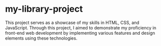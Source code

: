# my-library-project

This project serves as a showcase of my skills in HTML, CSS, and JavaScript. Through this project, I aimed to demonstrate my proficiency in front-end web development by implementing various features and design elements using these technologies.